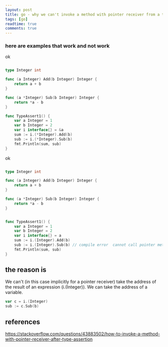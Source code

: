 ```yaml
---
layout: post
title: go - why we can't invoke a method with pointer receiver from a type assertion struct
tags: [go]
readtime: true
comments: true
---
```


### here are examples that work and not work 
ok
```go

type Integer int

func (a Integer) Add(b Integer) Integer {
	return a + b
}

func (a *Integer) Sub(b Integer) Integer {
	return *a - b
}

func TypeAssert1() {
	var a Integer = 1
	var b Integer = 2
	var i interface{} = &a
	sum := i.(*Integer).Add(b)
	sub := i.(*Integer).Sub(b)
	fmt.Println(sum, sub)
}

``` 

ok
```go

type Integer int

func (a Integer) Add(b Integer) Integer {
	return a + b
}

func (a *Integer) Sub(b Integer) Integer {
	return *a - b
}


func TypeAssert1() {
	var a Integer = 1
	var b Integer = 2
	var i interface{} = a
	sum := i.(Integer).Add(b)
    sub := i.(Integer).Sub(b) // compile error  cannot call pointer method on i.(Integer) cannot take the address of i.(Integer)
	fmt.Println(sum, sub)
}

``` 

## the reason is 
We can't (in this case implicitly for a pointer receiver) take the address of the result of an expression (i.(Integer)). We can take the address of a variable. 

```go
var c = i.(Integer) 
sub := c.Sub(b)
```

## references
https://stackoverflow.com/questions/43883502/how-to-invoke-a-method-with-pointer-receiver-after-type-assertion